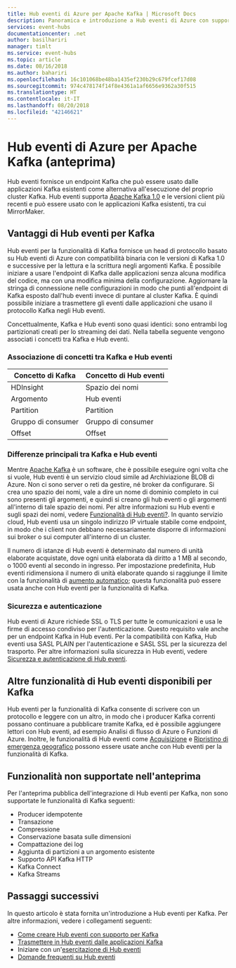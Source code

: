 ```yaml
---
title: Hub eventi di Azure per Apache Kafka | Microsoft Docs
description: Panoramica e introduzione a Hub eventi di Azure con supporto per Kafka
services: event-hubs
documentationcenter: .net
author: basilhariri
manager: timlt
ms.service: event-hubs
ms.topic: article
ms.date: 08/16/2018
ms.author: bahariri
ms.openlocfilehash: 16c101068be48ba1435ef230b29c679fcef17d08
ms.sourcegitcommit: 974c478174f14f8e4361a1af6656e9362a30f515
ms.translationtype: HT
ms.contentlocale: it-IT
ms.lasthandoff: 08/20/2018
ms.locfileid: "42146621"
---
```

# <a name="azure-event-hubs-for-apache-kafka-preview"></a>Hub eventi di Azure per Apache Kafka (anteprima)

Hub eventi fornisce un endpoint Kafka che può essere usato dalle applicazioni Kafka esistenti come alternativa all'esecuzione del proprio cluster Kafka. Hub eventi supporta [Apache Kafka 1.0](https://kafka.apache.org/10/documentation.html) e le versioni client più recenti e può essere usato con le applicazioni Kafka esistenti, tra cui MirrorMaker. 

## <a name="what-does-event-hubs-for-kafka-provide"></a>Vantaggi di Hub eventi per Kafka

Hub eventi per la funzionalità di Kafka fornisce un head di protocollo basato su Hub eventi di Azure con compatibilità binaria con le versioni di Kafka 1.0 e successive per la lettura e la scrittura negli argomenti Kafka. È possibile iniziare a usare l'endpoint di Kafka dalle applicazioni senza alcuna modifica del codice, ma con una modifica minima della configurazione. Aggiornare la stringa di connessione nelle configurazioni in modo che punti all'endpoint di Kafka esposto dall'hub eventi invece di puntare al cluster Kafka. È quindi possibile iniziare a trasmettere gli eventi dalle applicazioni che usano il protocollo Kafka negli Hub eventi. 

Concettualmente, Kafka e Hub eventi sono quasi identici: sono entrambi log partizionati creati per lo streaming dei dati. Nella tabella seguente vengono associati i concetti tra Kafka e Hub eventi.

### <a name="kafka-and-event-hub-conceptual-mapping"></a>Associazione di concetti tra Kafka e Hub eventi

| Concetto di Kafka | Concetto di Hub eventi|
| --- | --- |
| HDInsight | Spazio dei nomi |
| Argomento | Hub eventi |
| Partition | Partition|
| Gruppo di consumer | Gruppo di consumer |
| Offset | Offset|

### <a name="key-differences-between-kafka-and-event-hubs"></a>Differenze principali tra Kafka e Hub eventi

Mentre [Apache Kafka](https://kafka.apache.org/) è un software, che è possibile eseguire ogni volta che si vuole, Hub eventi è un servizio cloud simile ad Archiviazione BLOB di Azure. Non ci sono server o reti da gestire, né broker da configurare. Si crea uno spazio dei nomi, vale a dire un nome di dominio completo in cui sono presenti gli argomenti, e quindi si creano gli hub eventi o gli argomenti all'interno di tale spazio dei nomi. Per altre informazioni su Hub eventi e sugli spazi dei nomi, vedere [Funzionalità di Hub eventi?](event-hubs-features.md#namespace). In quanto servizio cloud, Hub eventi usa un singolo indirizzo IP virtuale stabile come endpoint, in modo che i client non debbano necessariamente disporre di informazioni sui broker o sui computer all'interno di un cluster. 

Il numero di istanze di Hub eventi è determinato dal numero di unità elaborate acquistate, dove ogni unità elaborata dà diritto a 1 MB al secondo, o 1000 eventi al secondo in ingresso. Per impostazione predefinita, Hub eventi ridimensiona il numero di unità elaborate quando si raggiunge il limite con la funzionalità di [aumento automatico](event-hubs-auto-inflate.md); questa funzionalità può essere usata anche con Hub eventi per la funzionalità di Kafka. 

### <a name="security-and-authentication"></a>Sicurezza e autenticazione

Hub eventi di Azure richiede SSL o TLS per tutte le comunicazioni e usa le firme di accesso condiviso per l'autenticazione. Questo requisito vale anche per un endpoint Kafka in Hub eventi. Per la compatibilità con Kafka, Hub eventi usa SASL PLAIN per l'autenticazione e SASL SSL per la sicurezza del trasporto. Per altre informazioni sulla sicurezza in Hub eventi, vedere [Sicurezza e autenticazione di Hub eventi](event-hubs-authentication-and-security-model-overview.md).

## <a name="other-event-hubs-features-available-for-kafka"></a>Altre funzionalità di Hub eventi disponibili per Kafka

Hub eventi per la funzionalità di Kafka consente di scrivere con un protocollo e leggere con un altro, in modo che i producer Kafka correnti possano continuare a pubblicare tramite Kafka, ed è possibile aggiungere lettori con Hub eventi, ad esempio Analisi di flusso di Azure o Funzioni di Azure. Inoltre, le funzionalità di Hub eventi come [Acquisizione](event-hubs-capture-overview.md) e [Ripristino di emergenza geografico](event-hubs-geo-dr.md) possono essere usate anche con Hub eventi per la funzionalità di Kafka.

## <a name="features-that-are-not-supported-in-the-preview"></a>Funzionalità non supportate nell'anteprima

Per l'anteprima pubblica dell'integrazione di Hub eventi per Kafka, non sono supportate le funzionalità di Kafka seguenti:

*   Producer idempotente
*   Transazione
*   Compressione
*   Conservazione basata sulle dimensioni
*   Compattazione dei log
*   Aggiunta di partizioni a un argomento esistente
*   Supporto API Kafka HTTP
*   Kafka Connect
*   Kafka Streams

## <a name="next-steps"></a>Passaggi successivi

In questo articolo è stata fornita un'introduzione a Hub eventi per Kafka. Per altre informazioni, vedere i collegamenti seguenti:

* [Come creare Hub eventi con supporto per Kafka](event-hubs-create-kafka-enabled.md)
* [Trasmettere in Hub eventi dalle applicazioni Kafka](event-hubs-quickstart-kafka-enabled-event-hubs.md)
* Iniziare con un'[esercitazione di Hub eventi](event-hubs-dotnet-standard-getstarted-send.md)
* [Domande frequenti su Hub eventi](event-hubs-faq.md)

 
 

